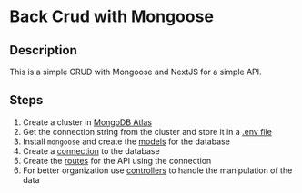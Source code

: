 # Back Crud with Mongoose

## Description

This is a simple CRUD with Mongoose and NextJS for a simple API.

## Steps

1. Create a cluster in [MongoDB Atlas](https://cloud.mongodb.com/)
2. Get the connection string from the cluster and store it in a [.env file](/.env.example)
3. Install `mongoose` and create the [models](/models) for the database
4. Create a [connection](/lib/dbConnect.js) to the database
5. Create the [routes](/pages/api/) for the API using the connection
6. For better organization use [controllers](/controllers) to handle the manipulation of the data